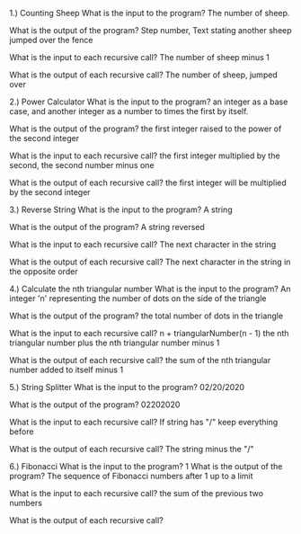 1.) Counting Sheep
What is the input to the program?
The number of sheep.

What is the output of the program?
Step number, Text stating another sheep jumped over the fence

What is the input to each recursive call?
The number of sheep minus 1

What is the output of each recursive call?
The number of sheep, jumped over

2.) Power Calculator
What is the input to the program?
an integer as a base case, and another integer as a number to times the first by itself.

What is the output of the program?
the first integer raised to the power of the second integer

What is the input to each recursive call?
the first integer multiplied by the second, the second number minus one

What is the output of each recursive call?
the first integer will be multiplied by the second integer

3.) Reverse String
What is the input to the program?
A string

What is the output of the program?
A string reversed

What is the input to each recursive call?
The next character in the string

What is the output of each recursive call?
The next character in the string in the opposite order

4.) Calculate the nth triangular number
What is the input to the program?
An integer 'n' representing the number of dots on the side of the triangle

What is the output of the program?
the total number of dots in the triangle

What is the input to each recursive call?
n + triangularNumber(n - 1)
the nth triangular number plus the nth triangular number minus 1

What is the output of each recursive call?
the sum of the nth triangular number added to itself minus 1

5.) String Splitter
What is the input to the program?
02/20/2020

What is the output of the program?
02202020

What is the input to each recursive call?
If string has "/" keep everything before

What is the output of each recursive call?
The string minus the "/"

6.) Fibonacci
What is the input to the program?
1
What is the output of the program?
The sequence of Fibonacci numbers after 1 up to a limit

What is the input to each recursive call?
the sum of the previous two numbers 

What is the output of each recursive call?

